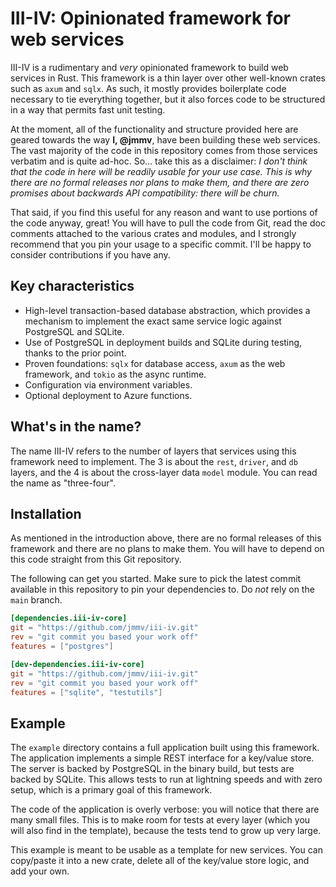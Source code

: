 # III-IV: Opinionated framework for web services

III-IV is a rudimentary and _very_ opinionated framework to build web services
in Rust.  This framework is a thin layer over other well-known crates such as
`axum` and `sqlx`.  As such, it mostly provides boilerplate code necessary to
tie everything together, but it also forces code to be structured in a way
that permits fast unit testing.

At the moment, all of the functionality and structure provided here are geared
towards the way **I, @jmmv**, have been building these web services.  The vast
majority of the code in this repository comes from those services verbatim and
is quite ad-hoc.  So... take this as a disclaimer: _I don't think that the
code in here will be readily usable for your use case.  This is why there are
no formal releases nor plans to make them, and there are zero promises about
backwards API compatibility: there will be churn._

That said, if you find this useful for any reason and want to use portions of
the code anyway, great!  You will have to pull the code from Git, read the doc
comments attached to the various crates and modules, and I strongly recommend
that you pin your usage to a specific commit.  I'll be happy to consider
contributions if you have any.

## Key characteristics

*   High-level transaction-based database abstraction, which provides a
    mechanism to implement the exact same service logic against PostgreSQL and
    SQLite.
*   Use of PostgreSQL in deployment builds and SQLite during testing, thanks to
    the prior point.
*   Proven foundations: `sqlx` for database access, `axum` as the web framework,
    and `tokio` as the async runtime.
*   Configuration via environment variables.
*   Optional deployment to Azure functions.

## What's in the name?

The name III-IV refers to the number of layers that services using this
framework need to implement.  The 3 is about the `rest`, `driver`, and `db`
layers, and the 4 is about the cross-layer data `model` module.  You can read
the name as "three-four".

## Installation

As mentioned in the introduction above, there are no formal releases of this
framework and there are no plans to make them.  You will have to depend on this
code straight from this Git repository.

The following can get you started.  Make sure to pick the latest commit
available in this repository to pin your dependencies to.  Do _not_ rely on
the `main` branch.

```toml
[dependencies.iii-iv-core]
git = "https://github.com/jmmv/iii-iv.git"
rev = "git commit you based your work off"
features = ["postgres"]

[dev-dependencies.iii-iv-core]
git = "https://github.com/jmmv/iii-iv.git"
rev = "git commit you based your work off"
features = ["sqlite", "testutils"]
```

## Example

The `example` directory contains a full application built using this framework.
The application implements a simple REST interface for a key/value store.  The
server is backed by PostgreSQL in the binary build, but tests are backed by
SQLite.  This allows tests to run at lightning speeds and with zero setup, which
is a primary goal of this framework.

The code of the application is overly verbose: you will notice that there are
many small files.  This is to make room for tests at every layer (which you will
also find in the template), because the tests tend to grow up very large.

This example is meant to be usable as a template for new services.  You can
copy/paste it into a new crate, delete all of the key/value store logic, and
add your own.
